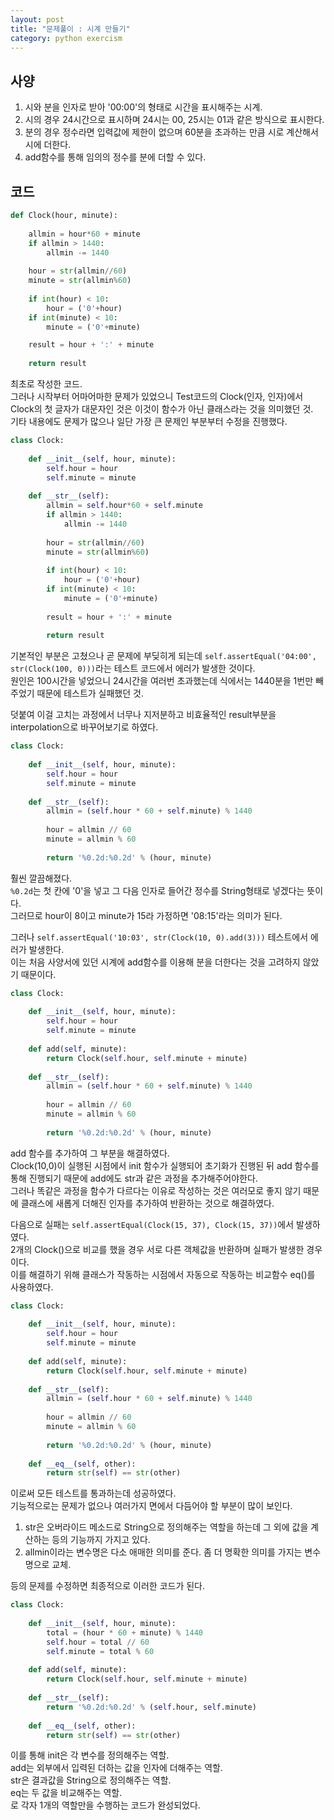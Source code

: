 ```yaml
---
layout: post
title: "문제풀이 : 시계 만들기" 
category: python exercism
---
```

  
## 사양
1. 시와 분을 인자로 받아 '00:00'의 형태로 시간을 표시해주는 시계.
2. 시의 경우 24시간으로 표시하며 24시는 00, 25시는 01과 같은 방식으로 표시한다.
3. 분의 경우 정수라면 입력값에 제한이 없으며 60분을 초과하는 만큼 시로 계산해서 시에 더한다.
4. add함수를 통해 임의의 정수를 분에 더할 수 있다.
  
## 코드
```python
def Clock(hour, minute):
    
    allmin = hour*60 + minute
    if allmin > 1440:
        allmin -= 1440
    
    hour = str(allmin//60)
    minute = str(allmin%60)
    
    if int(hour) < 10:
        hour = ('0'+hour)
    if int(minute) < 10:
        minute = ('0'+minute)

    result = hour + ':' + minute
    
    return result
```
최초로 작성한 코드.  
그러나 시작부터 어마어마한 문제가 있었으니 Test코드의 Clock(인자, 인자)에서 Clock의 첫 글자가 대문자인 것은 이것이 함수가 아닌 클래스라는 것을 의미했던 것.  
기타 내용에도 문제가 많으나 일단 가장 큰 문제인 부분부터 수정을 진행했다.  
  
  
```python
class Clock:
    
    def __init__(self, hour, minute):
        self.hour = hour
        self.minute = minute
        
    def __str__(self):
        allmin = self.hour*60 + self.minute
        if allmin > 1440:
            allmin -= 1440
            
        hour = str(allmin//60)
        minute = str(allmin%60)
        
        if int(hour) < 10:
            hour = ('0'+hour)
        if int(minute) < 10:
            minute = ('0'+minute)
    
        result = hour + ':' + minute
        
        return result
```
기본적인 부분은 고쳤으나 곧 문제에 부딪히게 되는데 `self.assertEqual('04:00', str(Clock(100, 0)))`라는 테스트 코드에서 에러가 발생한 것이다.  
원인은 100시간을 넣었으니 24시간을 여러번 초과했는데 식에서는 1440분을 1번만 빼주었기 때문에 테스트가 실패했던 것.  
  
덧붙여 이걸 고치는 과정에서 너무나 지저분하고 비효율적인 result부분을 interpolation으로 바꾸어보기로 하였다.  
  
```python
class Clock:
    
    def __init__(self, hour, minute):
        self.hour = hour
        self.minute = minute
        
    def __str__(self):
        allmin = (self.hour * 60 + self.minute) % 1440
            
        hour = allmin // 60
        minute = allmin % 60
        
        return '%0.2d:%0.2d' % (hour, minute)
```
훨씬 깔끔해졌다.  
`%0.2d`는 첫 칸에 '0'을 넣고 그 다음 인자로 들어간 정수를 String형태로 넣겠다는 뜻이다.  
그러므로 hour이 8이고 minute가 15라 가정하면 '08:15'라는 의미가 된다.  
  
그러나 `self.assertEqual('10:03', str(Clock(10, 0).add(3)))` 테스트에서 에러가 발생한다.  
이는 처음 사양서에 있던 시계에 add함수를 이용해 분을 더한다는 것을 고려하지 않았기 때문이다.  
  
  
```python
class Clock:
    
    def __init__(self, hour, minute):
        self.hour = hour
        self.minute = minute
       
    def add(self, minute):
        return Clock(self.hour, self.minute + minute)
     
    def __str__(self):
        allmin = (self.hour * 60 + self.minute) % 1440
            
        hour = allmin // 60
        minute = allmin % 60
        
        return '%0.2d:%0.2d' % (hour, minute)
```
add 함수를 추가하여 그 부분을 해결하였다.  
Clock(10,0)이 실행된 시점에서 init 함수가 실행되어 초기화가 진행된 뒤 add 함수를 통해 진행되기 때문에 add에도 str과 같은 과정을 추가해주어야한다.  
그러나 똑같은 과정을 함수가 다르다는 이유로 작성하는 것은 여러모로 좋지 않기 때문에 클래스에 새롭게 더해진 인자를 추가하여 반환하는 것으로 해결하였다.  
  
  
다음으로 실패는 `self.assertEqual(Clock(15, 37), Clock(15, 37))`에서 발생하였다.  
2개의 Clock()으로 비교를 했을 경우 서로 다른 객체값을 반환하며 실패가 발생한 경우이다.  
이를 해결하기 위해 클래스가 작동하는 시점에서 자동으로 작동하는 비교함수 eq()를 사용하였다.  
  
```python
class Clock:
    
    def __init__(self, hour, minute):
        self.hour = hour
        self.minute = minute
       
    def add(self, minute):
        return Clock(self.hour, self.minute + minute)
     
    def __str__(self):
        allmin = (self.hour * 60 + self.minute) % 1440
            
        hour = allmin // 60
        minute = allmin % 60
        
        return '%0.2d:%0.2d' % (hour, minute)
    
    def __eq__(self, other):
        return str(self) == str(other)
```
이로써 모든 테스트를 통과하는데 성공하였다.  
기능적으로는 문제가 없으나 여러가지 면에서 다듬어야 할 부분이 많이 보인다.  
1. str은 오버라이드 메소드로 String으로 정의해주는 역할을 하는데 그 외에 값을 계산하는 등의 기능까지 가지고 있다.  
2. allmin이라는 변수명은 다소 애매한 의미를 준다. 좀 더 명확한 의미를 가지는 변수명으로 교체.  
  
등의 문제를 수정하면 최종적으로 이러한 코드가 된다.  
  
```python  
class Clock:
    
    def __init__(self, hour, minute):
        total = (hour * 60 + minute) % 1440
        self.hour = total // 60
        self.minute = total % 60
       
    def add(self, minute):
        return Clock(self.hour, self.minute + minute)
     
    def __str__(self):
        return '%0.2d:%0.2d' % (self.hour, self.minute)
    
    def __eq__(self, other):
        return str(self) == str(other)
```
이를 통해 init은 각 변수를 정의해주는 역할.  
add는 외부에서 입력된 더하는 값을 인자에 더해주는 역할.  
str은 결과값을 String으로 정의해주는 역할.  
eq는 두 값을 비교해주는 역할.  
로 각자 1개의 역할만을 수행하는 코드가 완성되었다.